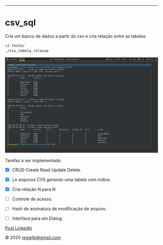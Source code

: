 ----
# csv_sql

Cria um banco de dados a partir do csv e cria relação entre as tabelas  

```sh
cd teste/ 
./csv_tabela_relacao  
```
![csv to sql](img/demo.png "demo tabela criada e relacionada")


Tarefas a ser implementado 

- [x]  CRUD Create Read Update Delete.

- [x]  Le arquivos CVS gerando uma tabela com indice.

- [x]  Cria relação N para N

- [ ]  Controle de acesso.

- [ ]  Hash de assinatura de modificação de arquivo.

- [ ]  Interface para em Dialog. 

[Post LinkedIn](https://www.linkedin.com/pulse/transforme-planilhas-em-banco-relacionados-reginaldo-ferreira-silva/?published=t)

&copy; 2020  regiefe@gmail.com
